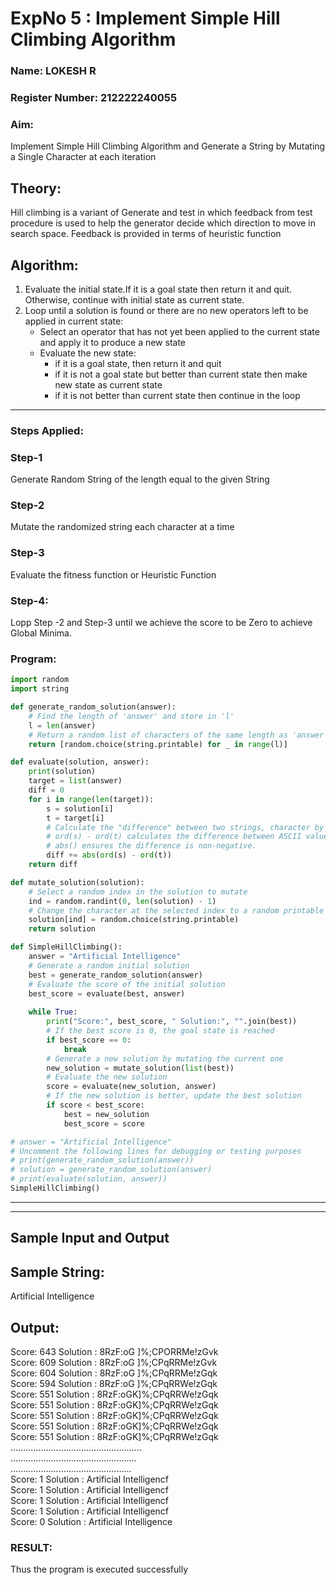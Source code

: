 <h1>ExpNo 5 : Implement Simple Hill Climbing Algorithm</h1> 
<h3>Name: LOKESH R           </h3>
<h3>Register Number: 212222240055  </h3>
<H3>Aim:</H3>
<p>Implement Simple Hill Climbing Algorithm and Generate a String by Mutating a Single Character at each iteration </p>
<h2> Theory: </h2>
<p>Hill climbing is a variant of Generate and test in which feedback from test procedure is used to help the generator decide which direction to move in search space.
Feedback is provided in terms of heuristic function
</p>


<h2>Algorithm:</h2>
<p>
<ol>
 <li> Evaluate the initial state.If it is a goal state then return it and quit. Otherwise, continue with initial state as current state.</li> 
<li>Loop until a solution is found or there are no new operators left to be applied in current state:
<ul><li>Select an operator that has not yet been applied to the current state and apply it to produce a new state</li>
<li>Evaluate the new state:
  <ul>
<li>if it is a goal state, then return it and quit</li>
<li>if it is not a goal state but better than current state then make new state as current state</li>
<li>if it is not better than current state then continue in the loop</li>
    </ul>
</li>
</ul>
</li>
</ol>

</p>
<hr>
<h3> Steps Applied:</h3>
<h3>Step-1</h3>
<p> Generate Random String of the length equal to the given String</p>
<h3>Step-2</h3>
<p>Mutate the randomized string each character at a time</p>
<h3>Step-3</h3>
<p> Evaluate the fitness function or Heuristic Function</p>
<h3>Step-4:</h3>
<p> Lopp Step -2 and Step-3  until we achieve the score to be Zero to achieve Global Minima.</p>

<h3>Program:</h3>

```python
import random
import string

def generate_random_solution(answer):
    # Find the length of 'answer' and store in 'l'
    l = len(answer)
    # Return a random list of characters of the same length as 'answer'
    return [random.choice(string.printable) for _ in range(l)]

def evaluate(solution, answer):
    print(solution)
    target = list(answer)
    diff = 0
    for i in range(len(target)):
        s = solution[i]
        t = target[i]
        # Calculate the "difference" between two strings, character by character.
        # ord(s) - ord(t) calculates the difference between ASCII values.
        # abs() ensures the difference is non-negative.
        diff += abs(ord(s) - ord(t))
    return diff

def mutate_solution(solution):
    # Select a random index in the solution to mutate
    ind = random.randint(0, len(solution) - 1)
    # Change the character at the selected index to a random printable character
    solution[ind] = random.choice(string.printable)
    return solution

def SimpleHillClimbing():
    answer = "Artificial Intelligence"
    # Generate a random initial solution
    best = generate_random_solution(answer)
    # Evaluate the score of the initial solution
    best_score = evaluate(best, answer)
    
    while True:
        print("Score:", best_score, " Solution:", "".join(best))
        # If the best score is 0, the goal state is reached
        if best_score == 0:
            break
        # Generate a new solution by mutating the current one
        new_solution = mutate_solution(list(best))
        # Evaluate the new solution
        score = evaluate(new_solution, answer)
        # If the new solution is better, update the best solution
        if score < best_score:
            best = new_solution
            best_score = score

# answer = "Artificial Intelligence"
# Uncomment the following lines for debugging or testing purposes
# print(generate_random_solution(answer))
# solution = generate_random_solution(answer)
# print(evaluate(solution, answer))
SimpleHillClimbing()
```

<hr>

<hr>
<h2>Sample Input and Output</h2>
<h2>Sample String:</h2> Artificial Intelligence
<h2>Output:</h2>
Score: 643  Solution :  8RzF:oG ]%;CPORRMe!zGvk<br>
Score: 609  Solution :  8RzF:oG ]%;CPqRRMe!zGvk<br>
Score: 604  Solution :  8RzF:oG ]%;CPqRRMe!zGqk<br>
Score: 594  Solution :  8RzF:oG ]%;CPqRRWe!zGqk<br>
Score: 551  Solution :  8RzF:oGK]%;CPqRRWe!zGqk<br>
Score: 551  Solution :  8RzF:oGK]%;CPqRRWe!zGqk<br>
Score: 551  Solution :  8RzF:oGK]%;CPqRRWe!zGqk<br>
Score: 551  Solution :  8RzF:oGK]%;CPqRRWe!zGqk<br>
Score: 551  Solution :  8RzF:oGK]%;CPqRRWe!zGqk<br>
....................................................<br>
..................................................<br>
................................................<br>
Score: 1  Solution :  Artificial Intelligencf<br>
Score: 1  Solution :  Artificial Intelligencf<br>
Score: 1  Solution :  Artificial Intelligencf<br>
Score: 1  Solution :  Artificial Intelligencf<br>
Score: 0  Solution :  Artificial Intelligence<br>



### RESULT:
Thus the program is executed successfully

